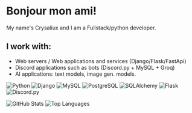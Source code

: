 # Bonjour mon ami!
My name's Crysaliux and I am a Fullstack/python developer.

## I work with:

 - Web servers / Web applications and services (Django/Flask/FastApi)
 - Discord applications such as bots (Discord.py + MySQL + Groq)
 - AI applications: text models, image gen. models.


![Python](https://img.shields.io/badge/Python-3776AB?style=flat&logo=python&logoColor=white)
![Django](https://img.shields.io/badge/Django-092E20?style=flat&logo=django&logoColor=white)
![MySQL](https://img.shields.io/badge/MySQL-4479A1?style=flat&logo=mysql&logoColor=white)
![PostgreSQL](https://img.shields.io/badge/PostgreSQL-4169E1?style=flat&logo=postgresql&logoColor=white)
![SQLAlchemy](https://img.shields.io/badge/SQLAlchemy-8B0000?style=flat&logo=python&logoColor=white)
![Flask](https://img.shields.io/badge/Flask-000000?style=flat&logo=flask&logoColor=white)
![Discord.py](https://img.shields.io/badge/Discord.py-7289DA?style=flat&logo=discord&logoColor=white)


![GitHub Stats](https://github-readme-stats.vercel.app/api?username=crysaliux&show_icons=true&theme=radical&count_private=true&hide=prs&include_all_commits=true)
![Top Languages](https://github-readme-stats.vercel.app/api/top-langs/?username=crysaliux&layout=compact&theme=radical)
